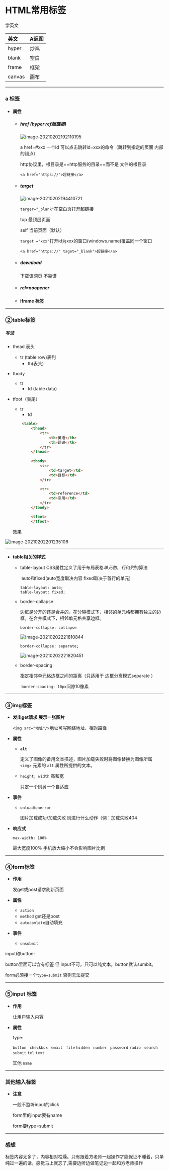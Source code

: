 # HTML常用标签

学英文

| 英文   | A返图 |
| :----- | :---- |
| hyper  | 炒鸡  |
| blank  | 空白  |
| frame  | 框架  |
| canvas | 画布  |

---------

### a 标签

+ #### 属性

  + ##### href  (hyper ref超链接)

    

    ![image-20210202192110195](https://i.loli.net/2021/02/02/2ZEtMvI4xbQlpyV.png)

    a href=#xxx 一个id 可以点击跳转id=xxx的命令（跳转到指定的页面 内部的锚点）

     http协议里，根目录是==http服务的目录==而不是 文件的根目录

    ``<a href="https://">超链接</a>``

    

  + ##### target

    ![image-20210202194410721](https://i.loli.net/2021/02/02/P9H8KdqUBT2fCp4.png)

    ``targer="_blank"``在空白页打开超链接

    top 最顶层页面

    self 当前页面（默认）

    

    ``target ="xxx"``打开id为xxx的窗口(windows.name)覆盖同一个窗口

    ``<a href="https://" taget="_blank">超链接</a>``

    

  + ##### download

    下载该网页 不靠谱

    

  + ##### rel=noopener

  

  + **iframe 标签**



-----

### ②table标签

##### 写法

+ thead 表头

  + tr (table row)表列
    + th(表头)

+ tbody 

  + tr
    + td (table data)

+ tfoot（表尾）

  + tr
    + td

  ~~~html
      <table>
          <thead>
              <tr>
                  <th>英语</th>
                  <th>翻译</th>
              </tr>
          </thead>
          
          <tbody>
              <tr>
                  <td>target</td>
                  <td>目标</td>
              </tr>
  
              <tr>
                  <td>reference</td>
                  <td>引用</td>
              </tr> 
          </tbody>
  
          <tfoot>
          </tfoot>
  ~~~

  效果

  

![image-20210202201235106](https://i.loli.net/2021/02/02/m2QwLhtoYexEO9q.png)

----

+ **table相关的样式**

   + table-layout  CSS属性定义了用于布局表格*单元格*，*行*和*列*的算法

     ​		auto和fixed(auto宽度取决内容 fixed取决于首行的单元)

     ```
     table-layout: auto;
     table-layout: fixed;
     ```

   + border-collapse

     ​	边框是分开的还是合并的。在分隔模式下，相邻的单元格都拥有独立的边框。在合并模式下，相邻单元格共享边框。

     ``border-collapse: collapse``

     ![image-20210202221810844](https://i.loli.net/2021/02/02/dcWfmANoRbJ4D7X.png)

     ``border-collapse: separate;``

     ![image-20210202221820451](https://i.loli.net/2021/02/02/4ulBp6PIEamexNQ.png)

   + border-spacing

     指定相邻单元格边框之间的距离（只适用于 边框分离模式separate ）

     ​	``border-spacing: 10px``间隙10像素



----

### ③img标签

+ **发出get请求 展示一张图片**

  ​		``<img src="地址"/>``地址可写网络地址、相对路径

+ **属性**

  + **`alt`**

    定义了图像的备用文本描述，图片加载失败时将图像替换为图像所属 `<img>` 元素的 `alt` 属性所提供的文本。

  + ``height``，``width`` 高和宽 

    只定一个则另一个自适应

+ **事件**

  + ``onload``/``onerror``

    图片加载成功/加载失败 则进行什么动作（例：加载失败404

+ **响应式**

  ``max-width: 100%``

  最大宽度100% 手机放大缩小不会影响图片比例

----



### ④form标签

+ **作用**

  发get或post请求刷新页面

+ **属性**
  + ``action``  
  + ``method``  get还是post
  + ``autocomlete``自动填充
+ **事件**
  + ``onsubmit``



input和button:

button里面可以含有标签 但 input不可，只可以纯文本。button默认sumbit。

form必须接一个``type=submit`` 否则无法提交

----



### ⑤input 标签

+ **作用**

  让用户输入内容

+ **属性**

  type:

  ``button ``   ``checkbox ``  ``email ``  ``file``  ``hidden``  `` number``  `` password`` ``radio	``   ``search``  ``submit``  ``tel``  ``text``

  其他 ``name``

----



### 其他输入标签

+ **注意**

  一般不监听input的click

  form里的input要有name

  form要type=submit

----

### 感想

​	标签内容太多了，内容相对枯燥。只有跟着方老师一起操作才能保证不睡着，只单纯过一遍的话，感觉马上就忘了,需要边听边做笔记边一起和方老师操作

